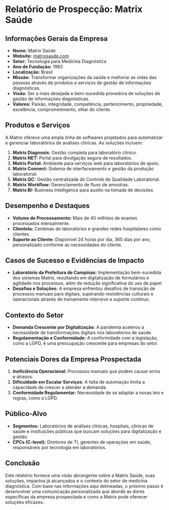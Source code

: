 # Relatório de Prospecção: Matrix Saúde

## Informações Gerais da Empresa
- **Nome:** Matrix Saúde
- **Website:** [matrixsaude.com](https://www.matrixsaude.com)
- **Setor:** Tecnologia para Medicina Diagnóstica
- **Ano de Fundação:** 1983
- **Localização:** Brasil
- **Missão:** Transformar organizações da saúde e melhorar as vidas das pessoas através de produtos e serviços de gestão de informações diagnósticas.
- **Visão:** Ser a mais desejada e bem-sucedida provedora de soluções de gestão de informações diagnósticas.
- **Valores:** Paixão, integridade, competência, pertencimento, propriedade, excelência, comprometimento, olhar do cliente.

## Produtos e Serviços
A Matrix oferece uma ampla linha de softwares projetados para automatizar e gerenciar laboratórios de análises clínicas. As soluções incluem:
1. **Matrix Diagnosis:** Gestão completa para laboratório clínico.
2. **Matrix NET:** Portal para divulgação segura de resultados.
3. **Matrix Portal:** Ambiente para serviços web para laboratórios de apoio.
4. **Matrix Connect:** Sistema de interfaceamento e gestão da produção laboratorial.
5. **Matrix QC:** Gestão centralizada do Controle de Qualidade Laboratorial.
6. **Matrix Workflow:** Gerenciamento de fluxo de amostras.
7. **Matrix BI:** Business Intelligence para auxílio na tomada de decisões.

## Desempenho e Destaques
- **Volume de Processamento:** Mais de 40 milhões de exames processados mensalmente.
- **Clientela:** Centenas de laboratórios e grandes redes hospitalares como clientes.
- **Suporte ao Cliente:** Disponível 24 horas por dia, 365 dias por ano, personalizado conforme as necessidades do cliente.
  
## Casos de Sucesso e Evidências de Impacto
- **Laboratório da Prefeitura de Campinas:** Implementação bem-sucedida dos sistemas Matrix, resultando em digitalização de formulários e agilidade nos processos, além de redução significativa do uso de papel.
- **Desafios e Soluções:** A empresa enfrentou desafios de transição de processos manuais para digitais, superando resistências culturais e operacionais através de treinamento intensivo e suporte contínuo.

## Contexto do Setor
- **Demanda Crescente por Digitalização:** A pandemia acelerou a necessidade de transformações digitais nos laboratórios de saúde.
- **Regulamentação e Conformidade:** A conformidade com a legislação, como a LGPD, é uma preocupação crescente para empresas do setor.
  
## Potenciais Dores da Empresa Prospectada
1. **Ineficiência Operacional:** Processos manuais que podem causar erros e atrasos.
2. **Dificuldade em Escalar Serviços:** A falta de automação limita a capacidade de crescer e atender a demanda.
3. **Conformidade Regulamentar:** Necessidade de se adaptar a novas leis e regras, como a LGPD.

## Público-Alvo
- **Segmentos:** Laboratórios de análises clínicas, hospitais, clínicas de saúde e instituições públicas que buscam soluções para digitalização e gestão.
- **CPCs (C-level):** Diretores de TI, gerentes de operações em saúde, responsáveis por tecnologia em laboratórios.

## Conclusão
Este relatório fornece uma visão abrangente sobre a Matrix Saúde, suas soluções, impactos já alcançados e o contexto do setor de medicina diagnóstica. Com base nas informações aqui delineadas, o próximo passo é desenvolver uma comunicação personalizada que aborde as dores específicas da empresa prospectada e como a Matrix pode oferecer soluções eficazes.